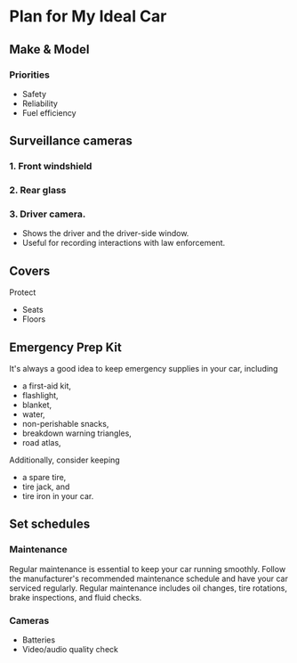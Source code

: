# Plan for My Ideal Car

## Make & Model
### Priorities
* Safety
* Reliability
* Fuel efficiency

## Surveillance cameras
### 1. Front windshield 
### 2. Rear glass
### 3. Driver camera.
* Shows the driver and the driver-side window.
* Useful for recording interactions with law enforcement. 

## Covers
Protect 
* Seats
* Floors

## Emergency Prep Kit
It's always a good idea to keep emergency supplies in your car, including 
* a first-aid kit, 
* flashlight,
* blanket,
* water,
* non-perishable snacks, 
* breakdown warning triangles,
* road atlas,

Additionally, consider keeping 
* a spare tire, 
* tire jack, and
* tire iron in your car.

## Set schedules
### Maintenance
Regular maintenance is essential to keep your car running smoothly. Follow the manufacturer's 
recommended maintenance schedule and have your car serviced regularly. Regular maintenance 
includes oil changes, tire rotations, brake inspections, and fluid checks.

### Cameras 
* Batteries
* Video/audio quality check
